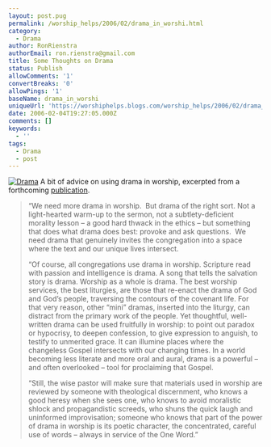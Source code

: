 ```yaml
---
layout: post.pug
permalink: /worship_helps/2006/02/drama_in_worshi.html 
category:
  - Drama
author: RonRienstra
authorEmail: ron.rienstra@gmail.com
title: Some Thoughts on Drama
status: Publish
allowComments: '1'
convertBreaks: '0'
allowPings: '1'
baseName: drama_in_worshi
uniqueUrl: 'https://worshiphelps.blogs.com/worship_helps/2006/02/drama_in_worshi.html '
date: 2006-02-04T19:27:05.000Z
comments: []
keywords:
  - ''
tags:
  - Drama
  - post
---
```

[![Drama](https://worshiphelps.blogs.com/worship_helps/images/drama.jpg "Drama")](http://worshiphelps.blogs.com/.shared/image.html?/photos/uncategorized/drama.jpg) A bit of advice on using drama in worship, excerpted from a  forthcoming [publication](http://shop5.gospelcom.net/epages/FaithAlive.storefront/43e64e4908e91858271d45579e790668/Product/View/420031#full).

> “We need more drama in worship.  But drama of the right sort. Not a light-hearted warm-up to the sermon, not a subtlety-deficient morality lesson – a good hard thwack in the ethics – but something that does what drama does best: provoke and ask questions.  We need drama that genuinely invites the congregation into a space where the text and our unique lives intersect.
> 
> “Of course, all congregations use drama in worship. Scripture read with passion and intelligence is drama. A song that tells the salvation story is drama. Worship as a whole is drama. The best worship services, the best liturgies, are those that re-enact the drama of God and God’s people, traversing the contours of the covenant life. For that very reason, other “mini” dramas, inserted into the liturgy, can distract from the primary work of the people. Yet thoughtful, well-written drama can be used fruitfully in worship: to point out paradox or hypocrisy, to deepen confession, to give expression to anguish, to testify to unmerited grace. It can illumine places where the changeless Gospel intersects with our changing times. In a world becoming less literate and more oral and aural, drama is a powerful – and often overlooked – tool for proclaiming that Gospel.
> 
> “Still, the wise pastor will make sure that materials used in worship are reviewed by someone with theological discernment, who knows a good heresy when she sees one, who knows to avoid moralistic shlock and propagandistic screeds, who shuns the quick laugh and uninformed improvisation; someone who knows that part of the power of drama in worship is its poetic character, the concentrated, careful use of words – always in service of the One Word.”